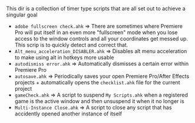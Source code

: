 This dir is a collection of timer type scripts that are all set out to achieve a singular goal

- `adobe fullscreen check.ahk` => There are sometimes where Premiere Pro will put itself in an even more "fullscreen" mode when you lose access to the window controls and all your coordinates get messed up. This scrip is to quickly detect and correct that.
- `Alt_menu_acceleration_DISABLER.ahk` => Disables alt menu acceleration to make using alt in hotkeys more usable
- `autodismiss error.ahk` => Automatically dismisses a certain error within Premiere Pro
- `autosave.ahk` => Periodically saves your open Premiere Pro/After Effects projects + automatically opens the `checklist.ahk` file for the current project
- `gameCheck.ahk` => A script to suspend `My Scripts.ahk` when a registered game is the active window and then unsuspend it when it no longer is
- `Multi-Instance Close.ahk` => A script to close any script that has accidently opened another instance of itself